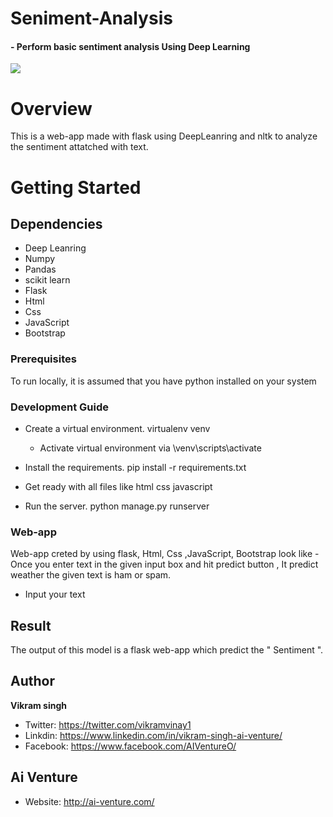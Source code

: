 # Seniment-Analysis
#### - Perform basic sentiment analysis Using Deep Learning
![](https://formtitanhelpdeskimage.s3.amazonaws.com/70c78f9df2fd5c130e7021644f78f4c5.jpg)


# Overview
This is a web-app made with flask using DeepLeanring and nltk to analyze the sentiment attatched with text.

# Getting Started

## Dependencies 
* Deep Leanring 
* Numpy 
* Pandas
* scikit learn
* Flask 
* Html
* Css
* JavaScript
* Bootstrap

### Prerequisites
To run locally, it is assumed that you have python installed on your system
### Development Guide
- Create a virtual environment. virtualenv venv
  - Activate virtual environment via \venv\scripts\activate
- Install the requirements. pip install -r requirements.txt
- Get ready with all files like html css javascript 

- Run the server. python manage.py runserver

### Web-app 
Web-app creted by using flask, Html, Css ,JavaScript, Bootstrap look like - Once you enter text in the given input box and hit predict button , It predict weather the given text is ham or spam.
- Input your text 
<!-- <img src="../master/Images/ham vs spam 1.png" alt="Img1"/> -->
## Result
The output of this model is a flask web-app which predict the  " Sentiment ".

## Author
<b>Vikram singh</b>

- Twitter: https://twitter.com/vikramvinay1
- Linkdin: https://www.linkedin.com/in/vikram-singh-ai-venture/
- Facebook: https://www.facebook.com/AIVentureO/
## Ai Venture
- Website: http://ai-venture.com/
